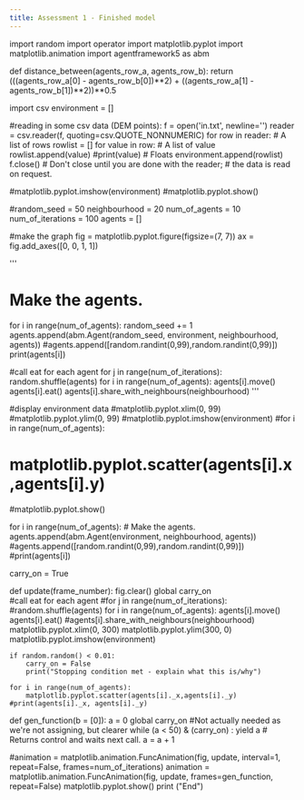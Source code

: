 ```yaml
---
title: Assessment 1 - Finished model
---
```




import random
import operator
import matplotlib.pyplot
import matplotlib.animation
import agentframework5 as abm


def distance_between(agents_row_a, agents_row_b):
    return (((agents_row_a[0] - agents_row_b[0])**2) + 
        ((agents_row_a[1] - agents_row_b[1])**2))**0.5
          
import csv
environment = []

#reading in some csv data (DEM points):
f = open('in.txt', newline='') 
reader = csv.reader(f, quoting=csv.QUOTE_NONNUMERIC)
for row in reader:				# A list of rows
    rowlist = []
    for value in row:				# A list of value
        rowlist.append(value)
        #print(value) 				# Floats
    environment.append(rowlist)
f.close() 	# Don't close until you are done with the reader;
		# the data is read on request.


#matplotlib.pyplot.imshow(environment)
#matplotlib.pyplot.show()


#random_seed = 50
neighbourhood = 20
num_of_agents = 10
num_of_iterations = 100
agents = []

#make the graph
fig = matplotlib.pyplot.figure(figsize=(7, 7))
ax = fig.add_axes([0, 0, 1, 1])

'''
# Make the agents.
for i in range(num_of_agents):
    random_seed += 1
    agents.append(abm.Agent(random_seed, environment, neighbourhood, agents))
    #agents.append([random.randint(0,99),random.randint(0,99)])
    print(agents[i])


#call eat for each agent
for j in range(num_of_iterations):
    random.shuffle(agents)
    for i in range(num_of_agents):
        agents[i].move()
        agents[i].eat()
        agents[i].share_with_neighbours(neighbourhood)
'''

#display environment data
#matplotlib.pyplot.xlim(0, 99)
#matplotlib.pyplot.ylim(0, 99)
#matplotlib.pyplot.imshow(environment)
#for i in range(num_of_agents):
#    matplotlib.pyplot.scatter(agents[i].x,agents[i].y)
#matplotlib.pyplot.show()


for i in range(num_of_agents):
    # Make the agents.
        agents.append(abm.Agent(environment, neighbourhood, agents))
        #agents.append([random.randint(0,99),random.randint(0,99)])
        #print(agents[i])


carry_on = True	

            
def update(frame_number):
    fig.clear()
    global carry_on    
    #call eat for each agent
    #for j in range(num_of_iterations):
        #random.shuffle(agents)
    for i in range(num_of_agents):
        agents[i].move()
        agents[i].eat()
        #agents[i].share_with_neighbours(neighbourhood)
    matplotlib.pyplot.xlim(0, 300)
    matplotlib.pyplot.ylim(300, 0)
    matplotlib.pyplot.imshow(environment)
   
    
    if random.random() < 0.01:
        carry_on = False
        print("Stopping condition met - explain what this is/why")
   
    for i in range(num_of_agents):
        matplotlib.pyplot.scatter(agents[i]._x,agents[i]._y)
    #print(agents[i]._x, agents[i]._y)


def gen_function(b = [0]):
    a = 0
    global carry_on #Not actually needed as we're not assigning, but clearer
    while (a < 50) & (carry_on) :
        yield a			# Returns control and waits next call.
        a = a + 1


#animation = matplotlib.animation.FuncAnimation(fig, update, interval=1, repeat=False, frames=num_of_iterations)
animation = matplotlib.animation.FuncAnimation(fig, update, frames=gen_function, repeat=False)
matplotlib.pyplot.show()
print ("End")
